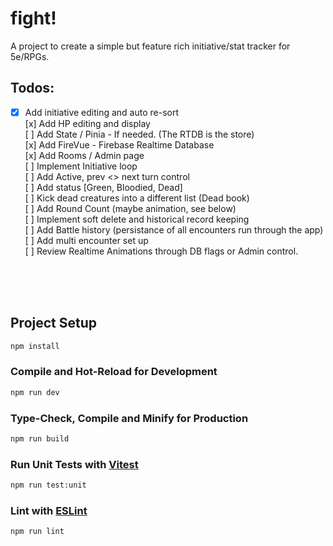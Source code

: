# fight!

A project to create a simple but feature rich initiative/stat tracker for 5e/RPGs.

## Todos:


- [x] Add initiative editing and auto re-sort  
[x] Add HP editing and display  
[ ] Add State / Pinia - If needed. (The RTDB is the store)  
[x] Add FireVue - Firebase Realtime Database  
[x] Add Rooms / Admin page  
[ ] Implement Initiative loop  
[ ] Add Active, prev <> next turn control  
[ ] Add status [Green, Bloodied, Dead]  
[ ] Kick dead creatures into a different list (Dead book)  
[ ] Add Round Count (maybe animation, see below)  
[ ] Implement soft delete and historical record keeping  
[ ] Add Battle history (persistance of all encounters run through the app)  
[ ] Add multi encounter set up  
[ ] Review Realtime Animations through DB flags or Admin control.  

&nbsp;  
&nbsp;  
&nbsp;


## Project Setup

```sh
npm install
```

### Compile and Hot-Reload for Development

```sh
npm run dev
```

### Type-Check, Compile and Minify for Production

```sh
npm run build
```

### Run Unit Tests with [Vitest](https://vitest.dev/)

```sh
npm run test:unit
```

### Lint with [ESLint](https://eslint.org/)

```sh
npm run lint
```
